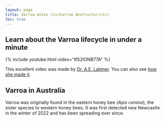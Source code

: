 ```yaml
---
layout: page
title: Varroa mites (<i>Varroa destructor</i>)
toc: true
---
```


## Learn about the Varroa lifecycle in under a minute

{% include youtube.html video="tfS2IONB77A" %}

This excellent video was made by [Dr. A.E. Latimer](https://aelawild.com). You can also see [how she made it](https://www.youtube.com/watch?v=k2oXnKMrmKo&ab_channel=StudioWild).

## Varroa in Australia

Varroa was originally found in the eastern honey bee (*Apis cerana*), the sister species to western honey bees. It was first detected new Newcastle in the winter of 2022 and has been spreading ever since.
